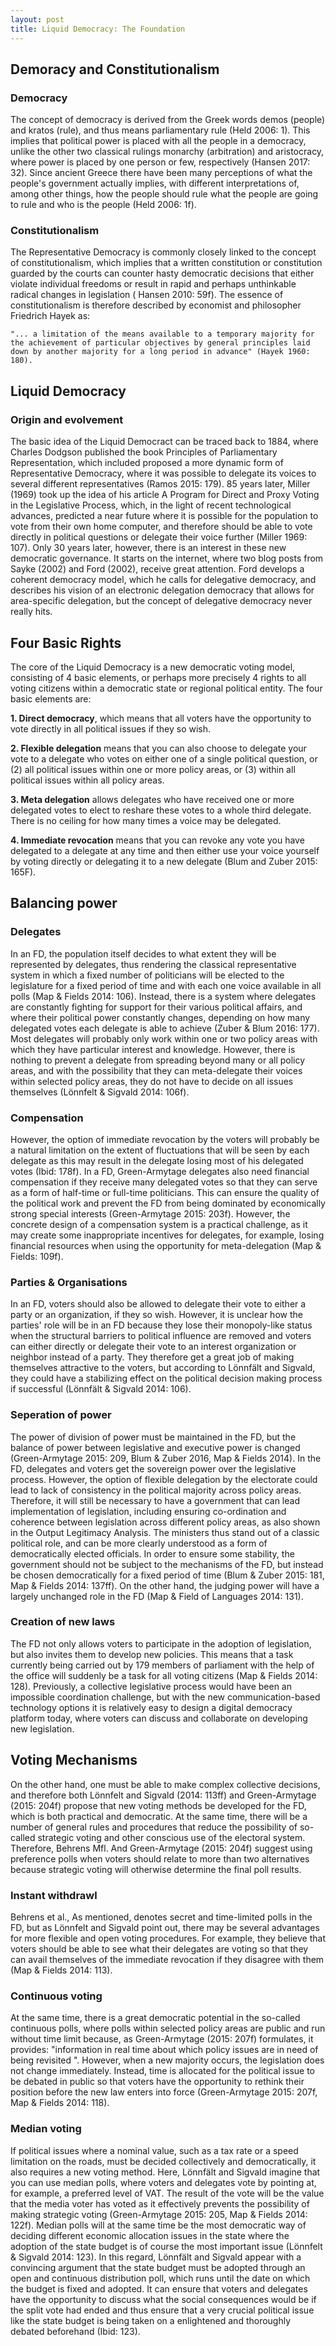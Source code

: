 ```yaml
---
layout: post
title: Liquid Democracy: The Foundation
---
```



## Demoracy and Constitutionalism

### Democracy

The concept of democracy is derived from the Greek words demos (people) and kratos (rule),
and thus means parliamentary rule (Held 2006: 1). This implies that political power is placed
with all the people in a democracy, unlike the other two classical rulings monarchy (arbitration) and aristocracy,
where power is placed by one person or few, respectively (Hansen 2017: 32). Since ancient Greece there have been many
perceptions of what the people's government actually implies, with different interpretations of, among other things, 
how the people should rule what the people are going to rule and who is the people (Held 2006: 1f).


### Constitutionalism

The Representative Democracy is commonly closely linked to the concept of constitutionalism, which implies that a written constitution
or constitution guarded by the courts can counter hasty democratic decisions that either violate individual freedoms 
or result in rapid and perhaps unthinkable radical changes in legislation ( Hansen 2010: 59f). 
The essence of constitutionalism is therefore described by economist and philosopher Friedrich Hayek as:

``"... a limitation of the means available to a temporary majority for the achievement of particular objectives by general
 principles laid down by another majority for a long period in advance" (Hayek 1960: 180).``

## Liquid Democracy

### Origin and evolvement

The basic idea of the Liquid Democract can be traced back to 1884, where Charles Dodgson published the book
Principles of Parliamentary Representation, which included proposed a more dynamic form of Representative Democracy, where it was possible to delegate its voices to several different representatives (Ramos 2015: 179). 85 years later, Miller (1969) took up the idea of ​​his article A Program for Direct and Proxy Voting in the Legislative Process, which, in the light of recent technological advances, predicted a near future where it is possible for the population to vote from their own home computer, and therefore should be able to vote directly in political questions or delegate their voice further (Miller 1969: 107). Only 30 years later, however, there is an interest in these new democratic governance.
 It starts on the internet, where two blog posts from Sayke (2002) and Ford (2002), receive great attention. 
Ford develops a coherent democracy model, which he calls for delegative democracy,
 and describes his vision of an electronic delegation democracy that allows for area-specific delegation, 
but the concept of delegative democracy never really hits.

## Four Basic Rights 

The core of the Liquid Democracy is a new democratic voting model, consisting of 4 basic elements, or perhaps more precisely 4 rights to all voting citizens within a democratic state or regional political entity. The four basic elements are:

**1. Direct democracy**, which means that all voters have the opportunity to vote directly in all political issues if they so wish.

**2. Flexible delegation** means that you can also choose to delegate your vote to a delegate who votes on either one of a single political question, or (2) all political issues within one or more policy areas, or (3) within all political issues within all policy areas.

**3. Meta delegation** allows delegates who have received one or more delegated votes to elect to reshare these votes to a whole third delegate. There is no ceiling for how many times a voice may be delegated.

**4. Immediate revocation** means that you can revoke any vote you have delegated to a delegate at any time and then either use your voice yourself by voting directly or delegating it to a new delegate (Blum and Zuber 2015: 165F).

## Balancing power

### Delegates

In an FD, the population itself decides to what extent they will be represented by delegates, thus rendering the classical representative system in which a fixed number of politicians will be elected to the legislature for a fixed period of time and with each one voice available in all polls (Map & Fields 2014: 106). Instead, there is a system where delegates are constantly fighting for support for their various political affairs, and where their political power constantly changes, depending on how many delegated votes each delegate is able to achieve (Zuber & Blum 2016: 177). Most delegates will probably only work within one or two policy areas with which they have particular interest and knowledge. However, there is nothing to prevent a delegate from spreading beyond many or all policy areas, and with the possibility that they can meta-delegate their voices within selected policy areas, they do not have to decide on all issues themselves (Lönnfelt & Sigvald 2014: 106f).

### Compensation

However, the option of immediate revocation by the voters will probably be a natural limitation on the extent of fluctuations that will be seen by each delegate as this may result in the delegate losing most of his delegated votes (Ibid: 178f).
In a FD, Green-Armytage delegates also need financial compensation if they receive many delegated votes so that they can serve as a form of half-time or full-time politicians. This can ensure the quality of the political work and prevent the FD from being dominated by economically strong special interests (Green-Armytage 2015: 203f). However, the concrete design of a compensation system is a practical challenge, as it may create some inappropriate incentives for delegates, for example, losing financial resources when using the opportunity for meta-delegation (Map & Fields: 109f).

### Parties & Organisations

In an FD, voters should also be allowed to delegate their vote to either a party or an organization, if they so wish. However, it is unclear how the parties' role will be in an FD because they lose their monopoly-like status when the structural barriers to political influence are removed and voters can either directly or delegate their vote to an interest organization or neighbor instead of a party. They therefore get a great job of making themselves attractive to the voters, but according to Lönnfält and Sigvald, they could have a stabilizing effect on the political decision making process if successful (Lönnfält & Sigvald 2014: 106).

### Seperation of power

The power of division of power must be maintained in the FD, but the balance of power between legislative and executive power is changed (Green-Armytage 2015: 209, Blum & Zuber 2016, Map & Fields 2014). In the FD, delegates and voters get the sovereign power over the legislative process. However, the option of flexible delegation by the electorate could lead to lack of consistency in the political majority across policy areas. Therefore, it will still be necessary to have a government that can lead implementation of legislation, including ensuring co-ordination and coherence between legislation across different policy areas, as also shown in the Output Legitimacy Analysis. The ministers thus stand out of a classic political role, and can be more clearly understood as a form of democratically elected officials. In order to ensure some stability, the government should not be subject to the mechanisms of the FD, but instead be chosen democratically for a fixed period of time (Blum & Zuber 2015: 181, Map & Fields 2014: 137ff). On the other hand, the judging power will have a largely unchanged role in the FD (Map & Field of Languages 2014: 131).

### Creation of new laws

The FD not only allows voters to participate in the adoption of legislation, but also invites them to develop new policies. This means that a task currently being carried out by 179 members of parliament with the help of the office will suddenly be a task for all voting citizens (Map & Fields 2014: 128). Previously, a collective legislative process would have been an impossible coordination challenge, but with the new communication-based technology options it is relatively easy to design a digital democracy platform today, where voters can discuss and collaborate on developing new legislation.

## Voting Mechanisms

On the other hand, one must be able to make complex collective decisions, and therefore both Lönnfelt and Sigvald (2014: 113ff) and 
Green-Armytage (2015: 204f) propose that new voting methods be developed for the FD, which is both practical and democratic.
At the same time, there will be a number of general rules and procedures that reduce the possibility of so-called strategic
voting and other conscious use of the electoral system. Therefore, Behrens Mfl. And Green-Armytage (2015: 204f) suggest using 
preference polls when voters should relate to more than two alternatives because strategic voting will otherwise determine 
the final poll results.

### Instant withdrawl

Behrens et al., As mentioned, denotes secret and time-limited polls in the FD, but as Lönnfelt and Sigvald point out, there may be several advantages for more flexible and open voting procedures. For example, they believe that voters should be able to see what their delegates are voting so that they can avail themselves of the immediate revocation if they disagree with them (Map & Fields 2014: 113).

### Continuous voting

At the same time, there is a great democratic potential in the so-called continuous polls, where polls within selected policy areas are public and run without time limit because, as Green-Armytage (2015: 207f) formulates, it provides: "information in real time about which policy issues are in need of being revisited ". However, when a new majority occurs, the legislation does not change immediately. Instead, time is allocated for the political issue to be debated in public so that voters have the opportunity to rethink their position before the new law enters into force (Green-Armytage 2015: 207f, Map & Fields 2014: 118).

### Median voting

If political issues where a nominal value, such as a tax rate or a speed limitation on the roads, must be decided collectively and democratically, it also requires a new voting method. Here, Lönnfält and Sigvald imagine that you can use median polls, where voters and delegates vote by pointing at, for example, a preferred level of VAT. The result of the vote will be the value that the media voter has voted as it effectively prevents the possibility of making strategic voting (Green-Armytage 2015: 205, Map & Fields 2014: 122f). Median polls will at the same time be the most democratic way of deciding different economic allocation issues in the state where the adoption of the state budget is of course the most important issue (Lönnfelt & Sigvald 2014: 123). In this regard, Lönnfält and Sigvald appear with a convincing argument that the state budget must be adopted through an open and continuous distribution poll, which runs until the date on which the budget is fixed and adopted. It can ensure that voters and delegates have the opportunity to discuss what the social consequences would be if the split vote had ended and thus ensure that a very crucial political issue like the state budget is being taken on a enlightened and thoroughly debated beforehand (Ibid: 123).


